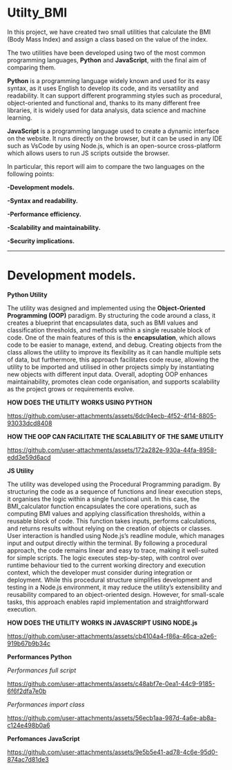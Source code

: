 # Utilty_BMI
In this project, we have created two small utilities that calculate the BMI (Body Mass Index) and assign a class based on the value of the index.

The two utilities have been developed using two of the most common programming languages, **Python** and **JavaScript**, with the final aim of comparing them.

**Python** is a programming language widely known and used for its easy syntax, as it uses English to develop its code, and its versatility and readability. It can support different programming styles such as procedural, object-oriented and functional and, thanks to its many different free libraries, it is widely used for data analysis, data science and machine learning.

**JavaScript** is a programming language used to create a dynamic interface on the website. It runs directly on the browser, but it can be used in any IDE such as VsCode by using Node.js, which is an open-source cross-platform which allows users to run JS scripts outside the browser.

In particular, this report will aim to compare the two languages on the following points:

**-Development models.**

**-Syntax and readability.**

**-Performance efficiency.**

**-Scalability and maintainability.**

**-Security implications.**

----------------------------------------------------------------------------------------------------------------------------------------------------------------------------------------------------------------------------
# Development models.

**Python Utility**

The utility was designed and implemented using the **Object-Oriented Programming (OOP)** paradigm. By structuring the code around a class, it creates a blueprint that encapsulates  data, such as BMI values and classification thresholds, and methods within a single reusable block of code.
One of the main features of this is the **encapsulation**, which allows code to be easier to manage, extend, and debug. 
Creating objects from the class allows the utility to improve its flexibility as it can handle multiple sets of data, but furthermore, this approach facilitates code reuse, allowing the utility to be imported and utilised in other projects simply by instantiating new objects with different input data. 
Overall, adopting OOP enhances maintainability, promotes clean code organisation, and supports scalability as the project grows or requirements evolve.
            
**HOW DOES THE UTILITY WORKS USING PYTHON**

https://github.com/user-attachments/assets/6dc94ecb-4f52-4f14-8805-93033dcd8408

**HOW THE OOP CAN FACILITATE THE SCALABILITY OF THE SAME UTILITY**

https://github.com/user-attachments/assets/172a282e-930a-44fa-8958-edd3e59d6acd

**JS Utility**

The utility was developed using the Procedural Programming paradigm. By structuring the code as a sequence of functions and linear execution steps, it organises the logic within a single functional unit. In this case, the BMI_calculator function encapsulates the core operations, such as computing BMI values and applying classification thresholds, within a reusable block of code. 
This function takes inputs, performs calculations, and returns results without relying on the creation of objects or classes.
User interaction is handled using Node.js’s readline module, which manages input and output directly within the terminal. By following a procedural approach, the code remains linear and easy to trace, making it well-suited for simple scripts. The logic executes step-by-step, with control over runtime behaviour tied to the current working directory and execution context, which the developer must consider during integration or deployment.
While this procedural structure simplifies development and testing in a Node.js environment, it may reduce the utility’s extensibility and reusability compared to an object-oriented design. However, for small-scale tasks, this approach enables rapid implementation and straightforward execution.

**HOW DOES THE UTILITY WORKS IN JAVASCRIPT USING NODE.js**

https://github.com/user-attachments/assets/cb4104a4-f86a-46ca-a2e6-919b67b9b34c

**Performances Python**

*Performances full script*

https://github.com/user-attachments/assets/c48abf7e-0ea1-44c9-9185-6f6f2dfa7e0b

*Performances import class*

https://github.com/user-attachments/assets/56ecb1aa-987d-4a6e-ab8a-c124e498b0a6

**Perfomances JavaScript**

https://github.com/user-attachments/assets/9e5b5e41-ad78-4c6e-95d0-874ac7d81de3




